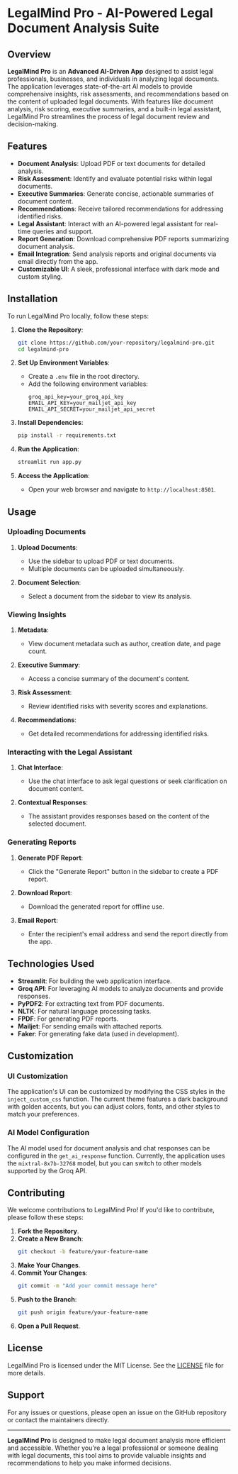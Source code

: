 # LegalMind Pro - AI-Powered Legal Document Analysis Suite

## Overview

**LegalMind Pro** is an **Advanced AI-Driven App** designed to assist legal professionals, businesses, and individuals in analyzing legal documents. The application leverages state-of-the-art AI models to provide comprehensive insights, risk assessments, and recommendations based on the content of uploaded legal documents. With features like document analysis, risk scoring, executive summaries, and a built-in legal assistant, LegalMind Pro streamlines the process of legal document review and decision-making.

## Features

- **Document Analysis**: Upload PDF or text documents for detailed analysis.
- **Risk Assessment**: Identify and evaluate potential risks within legal documents.
- **Executive Summaries**: Generate concise, actionable summaries of document content.
- **Recommendations**: Receive tailored recommendations for addressing identified risks.
- **Legal Assistant**: Interact with an AI-powered legal assistant for real-time queries and support.
- **Report Generation**: Download comprehensive PDF reports summarizing document analysis.
- **Email Integration**: Send analysis reports and original documents via email directly from the app.
- **Customizable UI**: A sleek, professional interface with dark mode and custom styling.

## Installation

To run LegalMind Pro locally, follow these steps:

1. **Clone the Repository**:
   ```bash
   git clone https://github.com/your-repository/legalmind-pro.git
   cd legalmind-pro
   ```

2. **Set Up Environment Variables**:
   - Create a `.env` file in the root directory.
   - Add the following environment variables:
     ```plaintext
     groq_api_key=your_groq_api_key
     EMAIL_API_KEY=your_mailjet_api_key
     EMAIL_API_SECRET=your_mailjet_api_secret
     ```

3. **Install Dependencies**:
   ```bash
   pip install -r requirements.txt
   ```

4. **Run the Application**:
   ```bash
   streamlit run app.py
   ```

5. **Access the Application**:
   - Open your web browser and navigate to `http://localhost:8501`.

## Usage

### Uploading Documents

1. **Upload Documents**:
   - Use the sidebar to upload PDF or text documents.
   - Multiple documents can be uploaded simultaneously.

2. **Document Selection**:
   - Select a document from the sidebar to view its analysis.

### Viewing Insights

1. **Metadata**:
   - View document metadata such as author, creation date, and page count.

2. **Executive Summary**:
   - Access a concise summary of the document's content.

3. **Risk Assessment**:
   - Review identified risks with severity scores and explanations.

4. **Recommendations**:
   - Get detailed recommendations for addressing identified risks.

### Interacting with the Legal Assistant

1. **Chat Interface**:
   - Use the chat interface to ask legal questions or seek clarification on document content.

2. **Contextual Responses**:
   - The assistant provides responses based on the content of the selected document.

### Generating Reports

1. **Generate PDF Report**:
   - Click the "Generate Report" button in the sidebar to create a PDF report.

2. **Download Report**:
   - Download the generated report for offline use.

3. **Email Report**:
   - Enter the recipient's email address and send the report directly from the app.

## Technologies Used

- **Streamlit**: For building the web application interface.
- **Groq API**: For leveraging AI models to analyze documents and provide responses.
- **PyPDF2**: For extracting text from PDF documents.
- **NLTK**: For natural language processing tasks.
- **FPDF**: For generating PDF reports.
- **Mailjet**: For sending emails with attached reports.
- **Faker**: For generating fake data (used in development).

## Customization

### UI Customization

The application's UI can be customized by modifying the CSS styles in the `inject_custom_css` function. The current theme features a dark background with golden accents, but you can adjust colors, fonts, and other styles to match your preferences.

### AI Model Configuration

The AI model used for document analysis and chat responses can be configured in the `get_ai_response` function. Currently, the application uses the `mixtral-8x7b-32768` model, but you can switch to other models supported by the Groq API.

## Contributing

We welcome contributions to LegalMind Pro! If you'd like to contribute, please follow these steps:

1. **Fork the Repository**.
2. **Create a New Branch**:
   ```bash
   git checkout -b feature/your-feature-name
   ```
3. **Make Your Changes**.
4. **Commit Your Changes**:
   ```bash
   git commit -m "Add your commit message here"
   ```
5. **Push to the Branch**:
   ```bash
   git push origin feature/your-feature-name
   ```
6. **Open a Pull Request**.

## License

LegalMind Pro is licensed under the MIT License. See the [LICENSE](LICENSE) file for more details.

## Support

For any issues or questions, please open an issue on the GitHub repository or contact the maintainers directly.

---

**LegalMind Pro** is designed to make legal document analysis more efficient and accessible. Whether you're a legal professional or someone dealing with legal documents, this tool aims to provide valuable insights and recommendations to help you make informed decisions.
